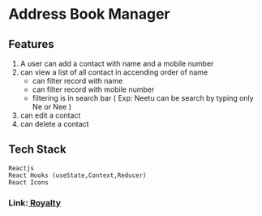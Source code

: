 
# Address Book Manager

## Features
1.  A user can add a contact with name and a mobile number
2. can view a list of all contact in accending order of name
   - can filter record with name 
   - can filter record with mobile number 
   - filtering is in search bar ( Exp: Neetu can be search by typing only Ne or Nee )
3. can edit a contact
4. can delete a contact

## Tech Stack

```
Reactjs
React Hooks (useState,Context,Reducer)
React Icons
```

###  Link:[ Royalty](https://address-book-manager-chi.vercel.app/)
